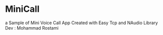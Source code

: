 # MiniCall
a Sample of Mini Voice Call App Created with Easy Tcp  and NAudio Library
Dev : Mohammad Rostami
